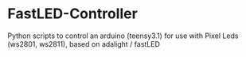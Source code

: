 # FastLED-Controller
Python scripts to control an arduino (teensy3.1) for use with Pixel Leds (ws2801, ws2811), based on adalight / fastLED
